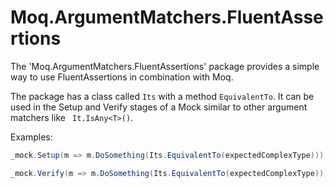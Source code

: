 Moq.ArgumentMatchers.FluentAssertions
===

The 'Moq.ArgumentMatchers.FluentAssertions' package provides a simple way to use FluentAssertions in combination with Moq.

The package has a class called `Its` with a method `EquivalentTo`. It can be used in the Setup and Verify stages of a Mock similar to other argument matchers like ` It.IsAny<T>()`.

Examples:
```csharp
_mock.Setup(m => m.DoSomething(Its.EquivalentTo(expectedComplexType))).Returns(result);

_mock.Verify(m => m.DoSomething(Its.EquivalentTo(expectedComplexType)));
```
